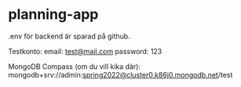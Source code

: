 # planning-app


.env för backend är sparad på github.

Testkonto: 
email: test@mail.com
password: 123

MongoDB Compass (om du vill kika där):
mongodb+srv://admin:spring2022@cluster0.k86j0.mongodb.net/test
